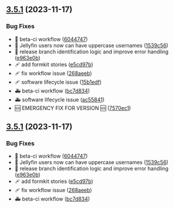 ## [3.5.1](https://github.com/wizarrrrrr/wizarr/compare/v3.5.0...v3.5.1) (2023-11-17)


### Bug Fixes

* 🐝 beta-ci workflow ([6044747](https://github.com/wizarrrrrr/wizarr/commit/60447477eb1dc932013e986db4e91a8c827311cf))
* 🐝 Jellyfin users now can have uppercase usernames ([1539c56](https://github.com/wizarrrrrr/wizarr/commit/1539c56b617c3fce0d17877c960a73fd8e6a1aac))
* 🔧 release branch identification logic and improve error handling ([e963e0b](https://github.com/wizarrrrrr/wizarr/commit/e963e0beec90c5d476231e1e149451480342c5d7))
* 🩹 add formkit stories ([e5cd97b](https://github.com/wizarrrrrr/wizarr/commit/e5cd97ba0c7c9dcf79ab8c59d888e8e8a326671f))
* 🩹 fix workflow issue ([268aeeb](https://github.com/wizarrrrrr/wizarr/commit/268aeeb33e6e8fb79c81dfe74b0868fbb7128e1b))
* 🩹 software lifecycle issue ([15b1edf](https://github.com/wizarrrrrr/wizarr/commit/15b1edf21ca43086346555f8afa2ac375f303e86))
* 🚑 beta-ci workflow ([bc7d834](https://github.com/wizarrrrrr/wizarr/commit/bc7d834f83736bf762cb0315c19c6badd9b2fc89))
* 🚑 software lifecycle issue ([ac55841](https://github.com/wizarrrrrr/wizarr/commit/ac55841b892653d62eda2b3951bf04527b1b4349))
* 🆘 EMERGENCY FIX FOR VERSION 🆘 ([7570ec1](https://github.com/wizarrrrrr/wizarr/commit/7570ec14d327bfad4000184732f4e329df6e0448))

## [3.5.1](https://github.com/wizarrrrrr/wizarr/compare/v3.5.0...v3.5.1) (2023-11-17)


### Bug Fixes

* 🐝 beta-ci workflow ([6044747](https://github.com/wizarrrrrr/wizarr/commit/60447477eb1dc932013e986db4e91a8c827311cf))
* 🐝 Jellyfin users now can have uppercase usernames ([1539c56](https://github.com/wizarrrrrr/wizarr/commit/1539c56b617c3fce0d17877c960a73fd8e6a1aac))
* 🔧 release branch identification logic and improve error handling ([e963e0b](https://github.com/wizarrrrrr/wizarr/commit/e963e0beec90c5d476231e1e149451480342c5d7))
* 🩹 add formkit stories ([e5cd97b](https://github.com/wizarrrrrr/wizarr/commit/e5cd97ba0c7c9dcf79ab8c59d888e8e8a326671f))
* 🩹 fix workflow issue ([268aeeb](https://github.com/wizarrrrrr/wizarr/commit/268aeeb33e6e8fb79c81dfe74b0868fbb7128e1b))
* 🚑 beta-ci workflow ([bc7d834](https://github.com/wizarrrrrr/wizarr/commit/bc7d834f83736bf762cb0315c19c6badd9b2fc89))
